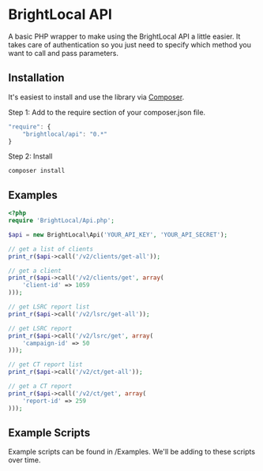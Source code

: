 BrightLocal API
===============

A basic PHP wrapper to make using the BrightLocal API a little easier. It takes care of authentication so you just need to specify which method you want to call and pass parameters.

Installation
------------

It's easiest to install and use the library via [Composer](https://getcomposer.org/).

Step 1: Add to the require section of your composer.json file.

```javascript
"require": {
    "brightlocal/api": "0.*"
}
```

Step 2: Install

```
composer install
```

Examples
--------

```php
<?php
require 'BrightLocal/Api.php';

$api = new BrightLocal\Api('YOUR_API_KEY', 'YOUR_API_SECRET');

// get a list of clients
print_r($api->call('/v2/clients/get-all'));

// get a client
print_r($api->call('/v2/clients/get', array(
    'client-id' => 1059
)));

// get LSRC report list
print_r($api->call('/v2/lsrc/get-all'));

// get LSRC report
print_r($api->call('/v2/lsrc/get', array(
    'campaign-id' => 50
)));

// get CT report list
print_r($api->call('/v2/ct/get-all'));

// get a CT report
print_r($api->call('/v2/ct/get', array(
    'report-id' => 259
)));
```

Example Scripts
---------------

Example scripts can be found in /Examples. We'll be adding to these scripts over time.
